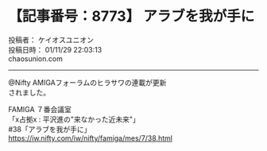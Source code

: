 # 【記事番号：8773】 アラブを我が手に

投稿者： ケイオスユニオン  
投稿日時： 01/11/29 22:03:13  
chaosunion.com

---

  
@Nifty AMIGAフォーラムのヒラサワの連載が更新  
されました。  
  
FAMIGA ７番会議室  
「x占拠x : 平沢進の"来なかった近未来"」  
#38「アラブを我が手に」  
https://iw.nifty.com/iw/nifty/famiga/mes/7/38.html